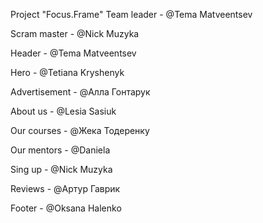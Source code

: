 Project "Focus.Frame" Team leader - @Tema Matveentsev

Scram master - @Nick Muzyka

Header - @Tema Matveentsev

Hero - @Tetiana Kryshenyk

Advertisement - @Алла Гонтарук

About us - @Lesia Sasiuk

Our courses - @Жека Тодеренку

Our mentors - @Daniela

Sing up - @Nick Muzyka

Reviews - @Артур Гаврик

Footer - @Oksana Halenko

